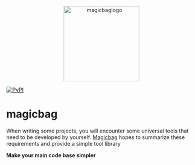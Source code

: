 <p style="text-align: center"><img src="https://storage.googleapis.com/resource-cdn/magicbaglogo.png" alt="magicbaglogo" 
width=200></p>

<p>
    <a href="https://pypi.org/project/magicbag/">
        <img alt="PyPI" src="https://img.shields.io/badge/0.0.19-pypi-blue"></a>
</p>

# magicbag

When writing some projects, you will encounter some universal tools that need to be
developed by yourself. [Magicbag](https://github.com/lipicoder/magicbag) hopes to
summarize these requirements and provide a
simple
tool library

**Make your main code base simpler**

##       